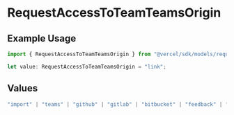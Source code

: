 # RequestAccessToTeamTeamsOrigin

## Example Usage

```typescript
import { RequestAccessToTeamTeamsOrigin } from "@vercel/sdk/models/requestaccesstoteamop.js";

let value: RequestAccessToTeamTeamsOrigin = "link";
```

## Values

```typescript
"import" | "teams" | "github" | "gitlab" | "bitbucket" | "feedback" | "organization-teams" | "mail" | "link" | "saml" | "dsync"
```